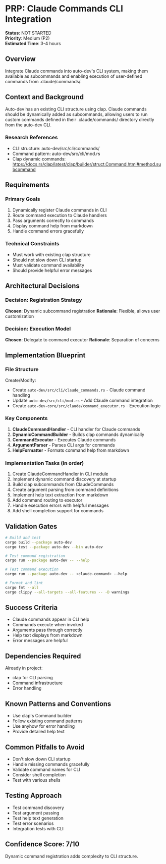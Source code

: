 # PRP: Claude Commands CLI Integration

**Status**: NOT STARTED  
**Priority**: Medium (P2)  
**Estimated Time**: 3-4 hours

## Overview
Integrate Claude commands into auto-dev's CLI system, making them available as subcommands and enabling execution of user-defined commands from .claude/commands/.

## Context and Background
Auto-dev has an existing CLI structure using clap. Claude commands should be dynamically added as subcommands, allowing users to run custom commands defined in their .claude/commands/ directory directly from the auto-dev CLI.

### Research References
- CLI structure: auto-dev/src/cli/commands/
- Command pattern: auto-dev/src/cli/mod.rs
- Clap dynamic commands: https://docs.rs/clap/latest/clap/builder/struct.Command.html#method.subcommand

## Requirements

### Primary Goals
1. Dynamically register Claude commands in CLI
2. Route command execution to Claude handlers
3. Pass arguments correctly to commands
4. Display command help from markdown
5. Handle command errors gracefully

### Technical Constraints
- Must work with existing clap structure
- Should not slow down CLI startup
- Must validate command availability
- Should provide helpful error messages

## Architectural Decisions

### Decision: Registration Strategy
**Chosen**: Dynamic subcommand registration
**Rationale**: Flexible, allows user customization

### Decision: Execution Model
**Chosen**: Delegate to command executor
**Rationale**: Separation of concerns

## Implementation Blueprint

### File Structure
Create/Modify:
- Create `auto-dev/src/cli/claude_commands.rs` - Claude command handling
- Update `auto-dev/src/cli/mod.rs` - Add Claude command integration
- Create `auto-dev-core/src/claude/command_executor.rs` - Execution logic

### Key Components
1. **ClaudeCommandHandler** - CLI handler for Claude commands
2. **DynamicCommandBuilder** - Builds clap commands dynamically
3. **CommandExecutor** - Executes Claude commands
4. **ArgumentParser** - Parses CLI args for commands
5. **HelpFormatter** - Formats command help from markdown

### Implementation Tasks (in order)
1. Create ClaudeCommandHandler in CLI module
2. Implement dynamic command discovery at startup
3. Build clap subcommands from ClaudeCommands
4. Create argument parsing from command definitions
5. Implement help text extraction from markdown
6. Add command routing to executor
7. Handle execution errors with helpful messages
8. Add shell completion support for commands

## Validation Gates

```bash
# Build and test
cargo build --package auto-dev
cargo test --package auto-dev --bin auto-dev

# Test command registration
cargo run --package auto-dev -- --help

# Test command execution
cargo run --package auto-dev -- <claude-command> --help

# Format and lint
cargo fmt --all
cargo clippy --all-targets --all-features -- -D warnings
```

## Success Criteria
- Claude commands appear in CLI help
- Commands execute when invoked
- Arguments pass through correctly
- Help text displays from markdown
- Error messages are helpful

## Dependencies Required
Already in project:
- clap for CLI parsing
- Command infrastructure
- Error handling

## Known Patterns and Conventions
- Use clap's Command builder
- Follow existing command patterns
- Use anyhow for error handling
- Provide detailed help text

## Common Pitfalls to Avoid
- Don't slow down CLI startup
- Handle missing commands gracefully
- Validate command names for CLI
- Consider shell completion
- Test with various shells

## Testing Approach
- Test command discovery
- Test argument passing
- Test help text generation
- Test error scenarios
- Integration tests with CLI

## Confidence Score: 7/10
Dynamic command registration adds complexity to CLI structure.